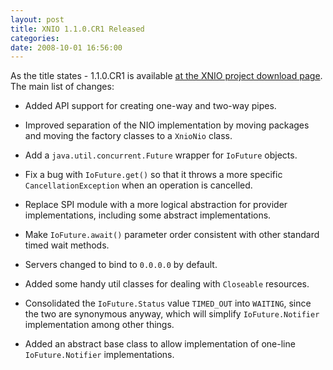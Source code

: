 ```yaml
---
layout: post
title: XNIO 1.1.0.CR1 Released
categories: 
date: 2008-10-01 16:56:00
---
```

 As the title states \- 1.1.0.CR1 is available <a href="http://www.jboss.org/xnio/downloads/">at the XNIO project download page</a>. The main list of changes:

* Added API support for creating one\-way and two\-way pipes.

* Improved separation of the NIO implementation by moving packages and moving the factory classes to a `XnioNio` class.

* Add a `java.util.concurrent.Future` wrapper for `IoFuture` objects.

* Fix a bug with `IoFuture.get()` so that it throws a more specific `CancellationException` when an operation is cancelled.

* Replace SPI module with a more logical abstraction for provider implementations, including some abstract implementations.

* Make `IoFuture.await()` parameter order consistent with other standard timed wait methods.

* Servers changed to bind to `0.0.0.0` by default.

* Added some handy util classes for dealing with `Closeable` resources.

* Consolidated the `IoFuture.Status` value `TIMED_OUT` into `WAITING`, since the two are synonymous anyway, which will simplify `IoFuture.Notifier` implementation among other things.

* Added an abstract base class to allow implementation of one\-line `IoFuture.Notifier` implementations.

